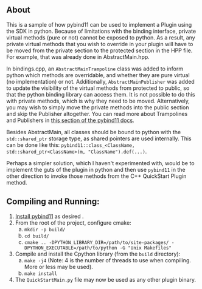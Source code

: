 ## About

This is a sample of how pybind11 can be used to implement a Plugin using the SDK in python. Because of limitations with the binding interface, private virtual methods (pure or not) cannot be exposed to python. As a result, any private virtual methods that you wish to override in your plugin will have to be moved from the private section to the protected section in the HPP file. For example, that was already done in AbstractMain.hpp.

In bindings.cpp, an `AbstractMainTrampoline` class was added to inform python which methods are overridable, and whether they are pure virtual (no implementation) or not. Additionally, `AbstractMainPublisher` was added to update the visibility of the virtual methods from protected to public, so that the python binding library can access them. It is not possible to do this with private methods, which is why they need to be moved. Alternatively, you may wish to simply move the private methods into the public section and skip the Publisher altogether. You can read more about Trampolines and Publishers in [this section of the pybind11 docs](https://pybind11.readthedocs.io/en/stable/advanced/classes.html#).

Besides AbstractMain, all classes should be bound to python with the `std::shared_ptr` storage type, as shared pointers are used internally. This can be done like this: `pybind11::class_<ClassName, std::shared_ptr<ClassName>(m, "ClassName").def(...)`.

Perhaps a simpler solution, which I haven't experimented with, would be to implement the guts of the plugin in python and then use `pybind11` in the other direction to invoke those methods from the C++ QuickStart Plugin method.

## Compiling and Running:

1. [Install pybind11](https://pybind11.readthedocs.io/en/stable/installing.html) as desired .
2. From the root of the project, configure cmake:
   <ol type="a">
    <li><code>mkdir -p build/</code></li>
    <li><code>cd build/</code></li>
    <li><code>cmake .. -DPYTHON_LIBRARY_DIR=/path/to/site-packages/ -DPYTHON_EXECUTABLE=/path/to/python -G "Unix Makefiles"</code></li>
   </ol>
3. Compile and install the Cpython library (from the `build` directory):
   <ol type="a">
    <li><code>make -j4</code> (Note: 4 is the number of threads to use when compiling. More or less may be used).</li>
    <li><code>make install</code></li>
   </ol>
4. The `QuickStartMain.py` file may now be used as any other plugin binary.
